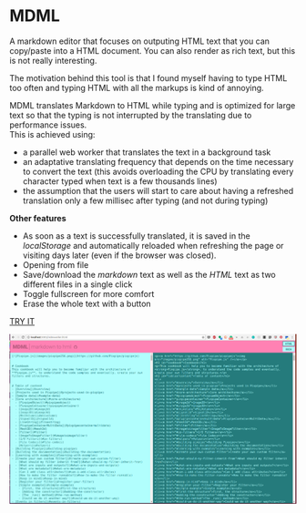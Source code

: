 # MDML
A markdown editor that focuses on outputing HTML text that you can copy/paste into a HTML document. You can also render as rich text, but this is not really interesting.  

The motivation behind this tool is that I found myself having to type HTML too often and typing HTML with all the markups is kind of annoying.  

MDML translates Markdown to HTML while typing and is optimized for large text so that the typing is not interrupted by the translating due to performance issues.  
This is achieved using:
- a parallel web worker that translates the text in a background task
- an adaptative translating frequency that depends on the time necessary to convert the text (this avoids overloading the CPU by translating every character typed when text is a few thousands lines)
- the assumption that the users will start to care about having a refreshed translation only a few millisec after typing (and not during typing)

**Other features**
- As soon as a text is successfully translated, it is saved in the *localStorage* and automatically reloaded when refreshing the page or visiting days later (even if the browser was closed).
- Opening from file
- Save/download the *markdown* text as well as the *HTML* text as two different files in a single click
- Toggle fullscreen for more comfort
- Erase the whole text with a button

[TRY IT](http://me.jonathanlurie.fr/mdml/)

![](mdml.png)
